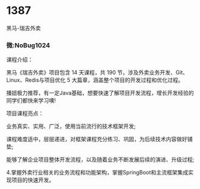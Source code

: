# 1387
黑马-瑞吉外卖
### 微:NoBug1024 


课程介绍：

黑马《瑞吉外卖》项目包含 14 天课程，共 190 节，涉及外卖业务开发、Git、Linux、Redis与项目优化 5 大篇章，涵盖整个项目的开发过程和优化过程。

播妞极力推荐，有一定Java基础，想要快速了解项目开发流程，增长开发经验的同学们都快来学习噢!

项目课程亮点：

业务真实、实用、广泛，使用当前流行的技术框架开发;

课程难度适中，层层递进，对框架课程充分练习、巩固，为后续技术内容做好铺垫;

能够了解企业项目整体开发流程，以及随着业务不断发展后续的演进、升级过程;

4.掌握外卖行业相关的业务流程和功能架构，掌握SpringBoot和主流框架集成实现项目的快速开发。
